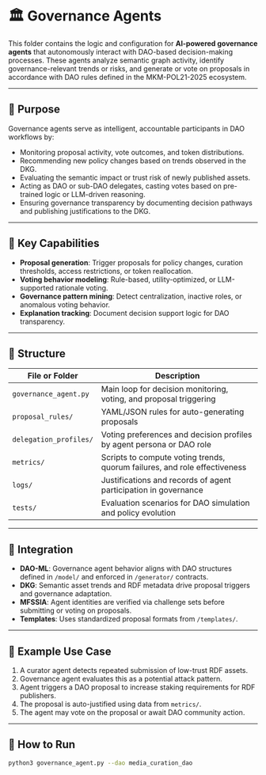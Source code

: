 # 🏛 Governance Agents

This folder contains the logic and configuration for **AI-powered governance agents** that autonomously interact with DAO-based decision-making processes. These agents analyze semantic graph activity, identify governance-relevant trends or risks, and generate or vote on proposals in accordance with DAO rules defined in the MKM-POL21-2025 ecosystem.

---

## 🎯 Purpose

Governance agents serve as intelligent, accountable participants in DAO workflows by:

- Monitoring proposal activity, vote outcomes, and token distributions.
- Recommending new policy changes based on trends observed in the DKG.
- Evaluating the semantic impact or trust risk of newly published assets.
- Acting as DAO or sub-DAO delegates, casting votes based on pre-trained logic or LLM-driven reasoning.
- Ensuring governance transparency by documenting decision pathways and publishing justifications to the DKG.

---

## 🧠 Key Capabilities

- **Proposal generation**: Trigger proposals for policy changes, curation thresholds, access restrictions, or token reallocation.
- **Voting behavior modeling**: Rule-based, utility-optimized, or LLM-supported rationale voting.
- **Governance pattern mining**: Detect centralization, inactive roles, or anomalous voting behavior.
- **Explanation tracking**: Document decision support logic for DAO transparency.

---

## 📁 Structure

| File or Folder             | Description                                                                |
|----------------------------|----------------------------------------------------------------------------|
| `governance_agent.py`      | Main loop for decision monitoring, voting, and proposal triggering         |
| `proposal_rules/`          | YAML/JSON rules for auto-generating proposals                              |
| `delegation_profiles/`     | Voting preferences and decision profiles by agent persona or DAO role      |
| `metrics/`                 | Scripts to compute voting trends, quorum failures, and role effectiveness  |
| `logs/`                    | Justifications and records of agent participation in governance            |
| `tests/`                   | Evaluation scenarios for DAO simulation and policy evolution               |

---

## 🔗 Integration

- **DAO-ML**: Governance agent behavior aligns with DAO structures defined in `/model/` and enforced in `/generator/` contracts.
- **DKG**: Semantic asset trends and RDF metadata drive proposal triggers and governance adaptation.
- **MFSSIA**: Agent identities are verified via challenge sets before submitting or voting on proposals.
- **Templates**: Uses standardized proposal formats from `/templates/`.

---

## 🧪 Example Use Case

1. A curator agent detects repeated submission of low-trust RDF assets.
2. Governance agent evaluates this as a potential attack pattern.
3. Agent triggers a DAO proposal to increase staking requirements for RDF publishers.
4. The proposal is auto-justified using data from `metrics/`.
5. The agent may vote on the proposal or await DAO community action.

---

## 🚀 How to Run

```bash
python3 governance_agent.py --dao media_curation_dao

